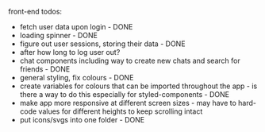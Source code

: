 front-end todos:

- fetch user data upon login - DONE
- loading spinner - DONE
- figure out user sessions, storing their data - DONE
- after how long to log user out?
- chat components including way to create new chats and search for friends - DONE
- general styling, fix colours - DONE
- create variables for colours that can be imported throughout the app - is there a way to do this especially for styled-components - DONE
- make app more responsive at different screen sizes - may have to hard-code values for different heights to keep scrolling intact
- put icons/svgs into one folder - DONE
